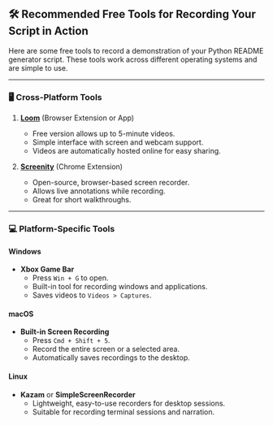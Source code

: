 ## 🛠️ Recommended Free Tools for Recording Your Script in Action

Here are some free tools to record a demonstration of your Python README generator script. These tools work across
different operating systems and are simple to use.

---

### 🖥️ Cross-Platform Tools

1. **[Loom](https://www.loom.com/)** (Browser Extension or App)

    - Free version allows up to 5-minute videos.
    - Simple interface with screen and webcam support.
    - Videos are automatically hosted online for easy sharing.

2. **[Screenity](https://chrome.google.com/webstore/detail/screenity-screen-recording/)** (Chrome Extension)
    - Open-source, browser-based screen recorder.
    - Allows live annotations while recording.
    - Great for short walkthroughs.

---

### 💻 Platform-Specific Tools

#### Windows

- **Xbox Game Bar**
    - Press `Win + G` to open.
    - Built-in tool for recording windows and applications.
    - Saves videos to `Videos > Captures`.

#### macOS

- **Built-in Screen Recording**
    - Press `Cmd + Shift + 5`.
    - Record the entire screen or a selected area.
    - Automatically saves recordings to the desktop.

#### Linux

- **Kazam** or **SimpleScreenRecorder**
    - Lightweight, easy-to-use recorders for desktop sessions.
    - Suitable for recording terminal sessions and narration.
